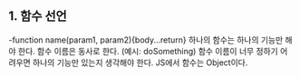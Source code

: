 ## 1. 함수 선언
  -function name(param1, param2){body...return}
    하나의 함수는 하나의 기능만 해야 한다. 
    함수 이름은 동사로 한다. (예시: doSomething)
    함수 이름이 너무 정하기 어려우면 하나의 기능만 있는지 생각해야 한다. 
    JS에서 함수는 Object이다. 
  ```jsx
